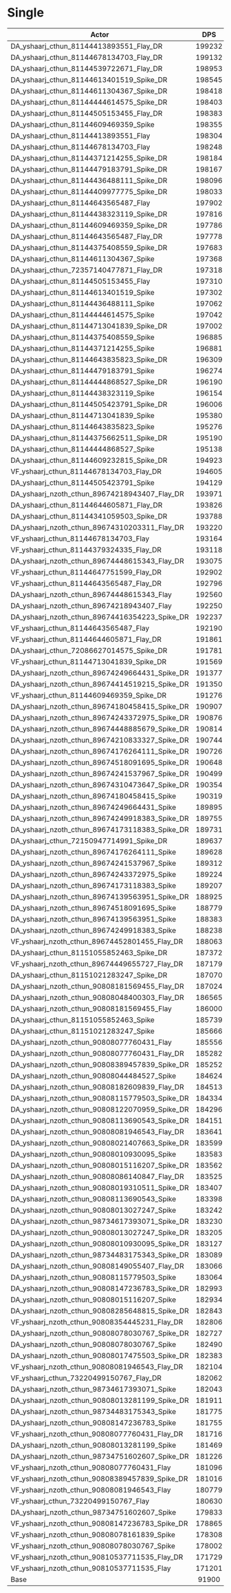 # Single
| Actor | DPS | Increase |
|---|:---:|:---:|
|DA_yshaarj_cthun_81144413893551_Flay_DR|199232|116.79%|
|DA_yshaarj_cthun_81144678134703_Flay_DR|199132|116.68%|
|DA_yshaarj_cthun_81144539722671_Flay_DR|198953|116.49%|
|DA_yshaarj_cthun_81144613401519_Spike_DR|198545|116.05%|
|DA_yshaarj_cthun_81144611304367_Spike_DR|198418|115.91%|
|DA_yshaarj_cthun_81144444614575_Spike_DR|198403|115.89%|
|DA_yshaarj_cthun_81144505153455_Flay_DR|198383|115.87%|
|DA_yshaarj_cthun_81144609469359_Spike|198355|115.84%|
|DA_yshaarj_cthun_81144413893551_Flay|198304|115.78%|
|DA_yshaarj_cthun_81144678134703_Flay|198248|115.72%|
|DA_yshaarj_cthun_81144371214255_Spike_DR|198184|115.65%|
|DA_yshaarj_cthun_81144479183791_Spike_DR|198167|115.63%|
|DA_yshaarj_cthun_81144436488111_Spike_DR|198096|115.56%|
|DA_yshaarj_cthun_81144409977775_Spike_DR|198033|115.49%|
|DA_yshaarj_cthun_81144643565487_Flay|197902|115.35%|
|DA_yshaarj_cthun_81144438323119_Spike_DR|197816|115.25%|
|DA_yshaarj_cthun_81144609469359_Spike_DR|197786|115.22%|
|DA_yshaarj_cthun_81144643565487_Flay_DR|197778|115.21%|
|DA_yshaarj_cthun_81144375408559_Spike_DR|197683|115.11%|
|DA_yshaarj_cthun_81144611304367_Spike|197368|114.76%|
|DA_yshaarj_cthun_72357140477871_Flay_DR|197318|114.71%|
|DA_yshaarj_cthun_81144505153455_Flay|197310|114.70%|
|DA_yshaarj_cthun_81144613401519_Spike|197302|114.69%|
|DA_yshaarj_cthun_81144436488111_Spike|197062|114.43%|
|DA_yshaarj_cthun_81144444614575_Spike|197042|114.41%|
|DA_yshaarj_cthun_81144713041839_Spike_DR|197002|114.37%|
|DA_yshaarj_cthun_81144375408559_Spike|196885|114.24%|
|DA_yshaarj_cthun_81144371214255_Spike|196881|114.23%|
|DA_yshaarj_cthun_81144643835823_Spike_DR|196309|113.61%|
|DA_yshaarj_cthun_81144479183791_Spike|196274|113.57%|
|DA_yshaarj_cthun_81144444868527_Spike_DR|196190|113.48%|
|DA_yshaarj_cthun_81144438323119_Spike|196154|113.44%|
|DA_yshaarj_cthun_81144505423791_Spike_DR|196006|113.28%|
|DA_yshaarj_cthun_81144713041839_Spike|195380|112.60%|
|DA_yshaarj_cthun_81144643835823_Spike|195276|112.49%|
|DA_yshaarj_cthun_81144375662511_Spike_DR|195190|112.39%|
|DA_yshaarj_cthun_81144444868527_Spike|195138|112.34%|
|DA_yshaarj_cthun_81144609232815_Spike_DR|194923|112.10%|
|VF_yshaarj_cthun_81144678134703_Flay_DR|194605|111.76%|
|DA_yshaarj_cthun_81144505423791_Spike|194129|111.24%|
|DA_yshaarj_nzoth_cthun_89674218943407_Flay_DR|193971|111.07%|
|DA_yshaarj_cthun_81144644605871_Flay_DR|193826|110.91%|
|DA_yshaarj_cthun_81144341059503_Spike_DR|193788|110.87%|
|DA_yshaarj_nzoth_cthun_89674310203311_Flay_DR|193220|110.25%|
|VF_yshaarj_cthun_81144678134703_Flay|193164|110.19%|
|VF_yshaarj_cthun_81144379324335_Flay_DR|193118|110.14%|
|DA_yshaarj_nzoth_cthun_89674448615343_Flay_DR|193075|110.09%|
|VF_yshaarj_cthun_81144647751599_Flay_DR|192902|109.90%|
|VF_yshaarj_cthun_81144643565487_Flay_DR|192796|109.79%|
|DA_yshaarj_nzoth_cthun_89674448615343_Flay|192560|109.53%|
|DA_yshaarj_nzoth_cthun_89674218943407_Flay|192250|109.20%|
|DA_yshaarj_nzoth_cthun_89674416354223_Spike_DR|192237|109.18%|
|VF_yshaarj_cthun_81144643565487_Flay|192190|109.13%|
|VF_yshaarj_cthun_81144644605871_Flay_DR|191861|108.77%|
|DA_yshaarj_cthun_72086627014575_Spike_DR|191781|108.68%|
|VF_yshaarj_cthun_81144713041839_Spike_DR|191569|108.45%|
|DA_yshaarj_nzoth_cthun_89674249664431_Spike_DR|191377|108.25%|
|DA_yshaarj_nzoth_cthun_89674414519215_Spike_DR|191350|108.22%|
|VF_yshaarj_cthun_81144609469359_Spike_DR|191276|108.14%|
|DA_yshaarj_nzoth_cthun_89674180458415_Spike_DR|190907|107.73%|
|DA_yshaarj_nzoth_cthun_89674243372975_Spike_DR|190876|107.70%|
|DA_yshaarj_nzoth_cthun_89674448885679_Spike_DR|190814|107.63%|
|DA_yshaarj_nzoth_cthun_89674210833327_Spike_DR|190744|107.56%|
|DA_yshaarj_nzoth_cthun_89674176264111_Spike_DR|190726|107.54%|
|DA_yshaarj_nzoth_cthun_89674518091695_Spike_DR|190648|107.45%|
|DA_yshaarj_nzoth_cthun_89674241537967_Spike_DR|190499|107.29%|
|DA_yshaarj_nzoth_cthun_89674310473647_Spike_DR|190354|107.13%|
|DA_yshaarj_nzoth_cthun_89674180458415_Spike|190319|107.09%|
|DA_yshaarj_nzoth_cthun_89674249664431_Spike|189895|106.63%|
|DA_yshaarj_nzoth_cthun_89674249918383_Spike_DR|189755|106.48%|
|DA_yshaarj_nzoth_cthun_89674173118383_Spike_DR|189731|106.45%|
|DA_yshaarj_cthun_72150947714991_Spike_DR|189637|106.35%|
|DA_yshaarj_nzoth_cthun_89674176264111_Spike|189628|106.34%|
|DA_yshaarj_nzoth_cthun_89674241537967_Spike|189312|106.00%|
|DA_yshaarj_nzoth_cthun_89674243372975_Spike|189224|105.90%|
|DA_yshaarj_nzoth_cthun_89674173118383_Spike|189207|105.88%|
|DA_yshaarj_nzoth_cthun_89674139563951_Spike_DR|188925|105.58%|
|DA_yshaarj_nzoth_cthun_89674518091695_Spike|188779|105.42%|
|DA_yshaarj_nzoth_cthun_89674139563951_Spike|188383|104.99%|
|DA_yshaarj_nzoth_cthun_89674249918383_Spike|188238|104.83%|
|VF_yshaarj_nzoth_cthun_89674452801455_Flay_DR|188063|104.64%|
|DA_yshaarj_cthun_81151055852463_Spike_DR|187372|103.89%|
|VF_yshaarj_nzoth_cthun_89674449655727_Flay_DR|187179|103.68%|
|DA_yshaarj_cthun_81151021283247_Spike_DR|187070|103.56%|
|DA_yshaarj_nzoth_cthun_90808181569455_Flay_DR|187024|103.51%|
|DA_yshaarj_nzoth_cthun_90808048400303_Flay_DR|186565|103.01%|
|DA_yshaarj_nzoth_cthun_90808181569455_Flay|186000|102.39%|
|DA_yshaarj_cthun_81151055852463_Spike|185739|102.11%|
|DA_yshaarj_cthun_81151021283247_Spike|185666|102.03%|
|DA_yshaarj_nzoth_cthun_90808077760431_Flay|185556|101.91%|
|DA_yshaarj_nzoth_cthun_90808077760431_Flay_DR|185282|101.61%|
|DA_yshaarj_nzoth_cthun_90808389457839_Spike_DR|185252|101.58%|
|DA_yshaarj_nzoth_cthun_90808044484527_Spike|184624|100.90%|
|DA_yshaarj_nzoth_cthun_90808182609839_Flay_DR|184513|100.78%|
|DA_yshaarj_nzoth_cthun_90808115779503_Spike_DR|184334|100.58%|
|DA_yshaarj_nzoth_cthun_90808122070959_Spike_DR|184296|100.54%|
|DA_yshaarj_nzoth_cthun_90808113690543_Spike_DR|184151|100.38%|
|DA_yshaarj_nzoth_cthun_90808081946543_Flay_DR|183641|99.83%|
|DA_yshaarj_nzoth_cthun_90808021407663_Spike_DR|183599|99.78%|
|DA_yshaarj_nzoth_cthun_90808010930095_Spike|183583|99.76%|
|DA_yshaarj_nzoth_cthun_90808015116207_Spike_DR|183562|99.74%|
|DA_yshaarj_nzoth_cthun_90808086140847_Flay_DR|183525|99.70%|
|DA_yshaarj_nzoth_cthun_90808019310511_Spike_DR|183407|99.57%|
|DA_yshaarj_nzoth_cthun_90808113690543_Spike|183398|99.56%|
|DA_yshaarj_nzoth_cthun_90808013027247_Spike|183242|99.39%|
|DA_yshaarj_nzoth_cthun_98734617393071_Spike_DR|183230|99.38%|
|DA_yshaarj_nzoth_cthun_90808013027247_Spike_DR|183205|99.35%|
|DA_yshaarj_nzoth_cthun_90808010930095_Spike_DR|183127|99.27%|
|DA_yshaarj_nzoth_cthun_98734483175343_Spike_DR|183089|99.23%|
|DA_yshaarj_nzoth_cthun_90808149055407_Flay_DR|183066|99.20%|
|DA_yshaarj_nzoth_cthun_90808115779503_Spike|183064|99.20%|
|DA_yshaarj_nzoth_cthun_90808147236783_Spike_DR|182993|99.12%|
|DA_yshaarj_nzoth_cthun_90808015116207_Spike|182934|99.06%|
|DA_yshaarj_nzoth_cthun_90808285648815_Spike_DR|182843|98.96%|
|VF_yshaarj_nzoth_cthun_90808354445231_Flay_DR|182806|98.92%|
|DA_yshaarj_nzoth_cthun_90808078030767_Spike_DR|182727|98.83%|
|DA_yshaarj_nzoth_cthun_90808078030767_Spike|182490|98.58%|
|DA_yshaarj_nzoth_cthun_90808017475503_Spike_DR|182383|98.46%|
|VF_yshaarj_nzoth_cthun_90808081946543_Flay_DR|182104|98.15%|
|VF_yshaarj_cthun_73220499150767_Flay_DR|182062|98.11%|
|DA_yshaarj_nzoth_cthun_98734617393071_Spike|182043|98.09%|
|DA_yshaarj_nzoth_cthun_90808013281199_Spike_DR|181911|97.94%|
|DA_yshaarj_nzoth_cthun_98734483175343_Spike|181775|97.80%|
|DA_yshaarj_nzoth_cthun_90808147236783_Spike|181755|97.78%|
|VF_yshaarj_nzoth_cthun_90808077760431_Flay_DR|181716|97.73%|
|DA_yshaarj_nzoth_cthun_90808013281199_Spike|181469|97.46%|
|DA_yshaarj_nzoth_cthun_98734751602607_Spike_DR|181226|97.20%|
|VF_yshaarj_nzoth_cthun_90808077760431_Flay|181096|97.06%|
|VF_yshaarj_nzoth_cthun_90808389457839_Spike_DR|181016|96.97%|
|VF_yshaarj_nzoth_cthun_90808081946543_Flay|180779|96.71%|
|VF_yshaarj_cthun_73220499150767_Flay|180630|96.55%|
|DA_yshaarj_nzoth_cthun_98734751602607_Spike|179833|95.68%|
|VF_yshaarj_nzoth_cthun_90808147236783_Spike_DR|178865|94.63%|
|VF_yshaarj_nzoth_cthun_90808078161839_Spike|178308|94.02%|
|VF_yshaarj_nzoth_cthun_90808078030767_Spike|178002|93.69%|
|VF_yshaarj_nzoth_cthun_90810537711535_Flay_DR|171729|86.87%|
|VF_yshaarj_nzoth_cthun_90810537711535_Flay|171201|86.29%|
|Base|91900|0.00%|
